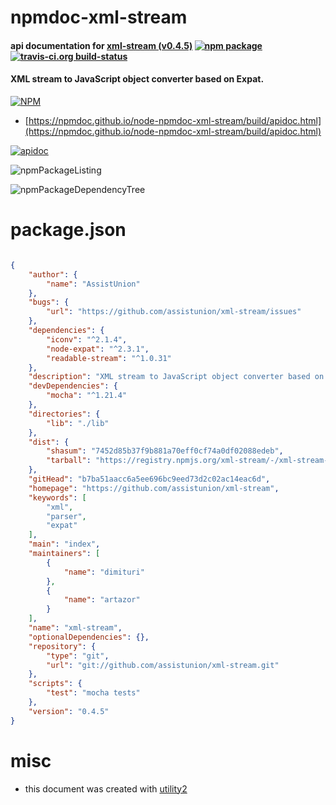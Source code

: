 # npmdoc-xml-stream

#### api documentation for  [xml-stream (v0.4.5)](https://github.com/assistunion/xml-stream)  [![npm package](https://img.shields.io/npm/v/npmdoc-xml-stream.svg?style=flat-square)](https://www.npmjs.org/package/npmdoc-xml-stream) [![travis-ci.org build-status](https://api.travis-ci.org/npmdoc/node-npmdoc-xml-stream.svg)](https://travis-ci.org/npmdoc/node-npmdoc-xml-stream)

#### XML stream to JavaScript object converter based on Expat.

[![NPM](https://nodei.co/npm/xml-stream.png?downloads=true&downloadRank=true&stars=true)](https://www.npmjs.com/package/xml-stream)

- [https://npmdoc.github.io/node-npmdoc-xml-stream/build/apidoc.html](https://npmdoc.github.io/node-npmdoc-xml-stream/build/apidoc.html)

[![apidoc](https://npmdoc.github.io/node-npmdoc-xml-stream/build/screenCapture.buildCi.browser.%252Ftmp%252Fbuild%252Fapidoc.html.png)](https://npmdoc.github.io/node-npmdoc-xml-stream/build/apidoc.html)

![npmPackageListing](https://npmdoc.github.io/node-npmdoc-xml-stream/build/screenCapture.npmPackageListing.svg)

![npmPackageDependencyTree](https://npmdoc.github.io/node-npmdoc-xml-stream/build/screenCapture.npmPackageDependencyTree.svg)



# package.json

```json

{
    "author": {
        "name": "AssistUnion"
    },
    "bugs": {
        "url": "https://github.com/assistunion/xml-stream/issues"
    },
    "dependencies": {
        "iconv": "^2.1.4",
        "node-expat": "^2.3.1",
        "readable-stream": "^1.0.31"
    },
    "description": "XML stream to JavaScript object converter based on Expat.",
    "devDependencies": {
        "mocha": "^1.21.4"
    },
    "directories": {
        "lib": "./lib"
    },
    "dist": {
        "shasum": "7452d85b37f9b881a70eff0cf74a0df02088edeb",
        "tarball": "https://registry.npmjs.org/xml-stream/-/xml-stream-0.4.5.tgz"
    },
    "gitHead": "b7ba51aacc6a5ee696bc9eed73d2c02ac14eac6d",
    "homepage": "https://github.com/assistunion/xml-stream",
    "keywords": [
        "xml",
        "parser",
        "expat"
    ],
    "main": "index",
    "maintainers": [
        {
            "name": "dimituri"
        },
        {
            "name": "artazor"
        }
    ],
    "name": "xml-stream",
    "optionalDependencies": {},
    "repository": {
        "type": "git",
        "url": "git://github.com/assistunion/xml-stream.git"
    },
    "scripts": {
        "test": "mocha tests"
    },
    "version": "0.4.5"
}
```



# misc
- this document was created with [utility2](https://github.com/kaizhu256/node-utility2)
